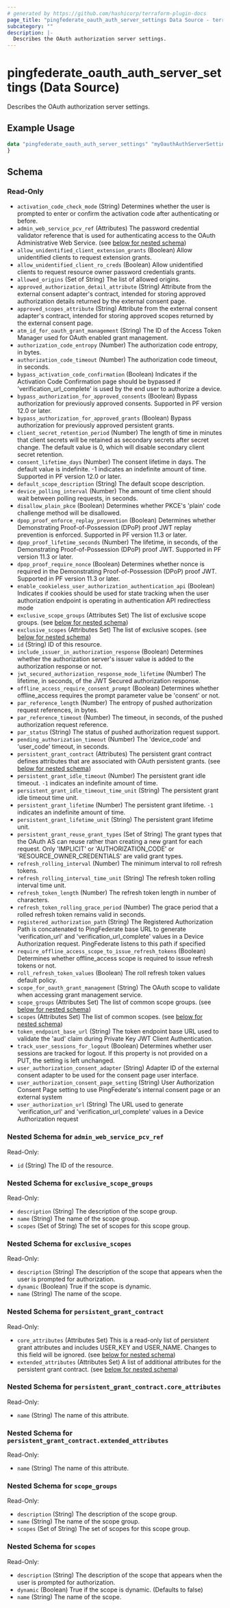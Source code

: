 ```yaml
---
# generated by https://github.com/hashicorp/terraform-plugin-docs
page_title: "pingfederate_oauth_auth_server_settings Data Source - terraform-provider-pingfederate"
subcategory: ""
description: |-
  Describes the OAuth authorization server settings.
---
```


# pingfederate_oauth_auth_server_settings (Data Source)

Describes the OAuth authorization server settings.

## Example Usage

```terraform
data "pingfederate_oauth_auth_server_settings" "myOauthAuthServerSettings" {
}
```

<!-- schema generated by tfplugindocs -->
## Schema

### Read-Only

- `activation_code_check_mode` (String) Determines whether the user is prompted to enter or confirm the activation code after authenticating or before.
- `admin_web_service_pcv_ref` (Attributes) The password credential validator reference that is used for authenticating access to the OAuth Administrative Web Service. (see [below for nested schema](#nestedatt--admin_web_service_pcv_ref))
- `allow_unidentified_client_extension_grants` (Boolean) Allow unidentified clients to request extension grants.
- `allow_unidentified_client_ro_creds` (Boolean) Allow unidentified clients to request resource owner password credentials grants.
- `allowed_origins` (Set of String) The list of allowed origins.
- `approved_authorization_detail_attribute` (String) Attribute from the external consent adapter's contract, intended for storing approved authorization details returned by the external consent page.
- `approved_scopes_attribute` (String) Attribute from the external consent adapter's contract, intended for storing approved scopes returned by the external consent page.
- `atm_id_for_oauth_grant_management` (String) The ID of the Access Token Manager used for OAuth enabled grant management.
- `authorization_code_entropy` (Number) The authorization code entropy, in bytes.
- `authorization_code_timeout` (Number) The authorization code timeout, in seconds.
- `bypass_activation_code_confirmation` (Boolean) Indicates if the Activation Code Confirmation page should be bypassed if 'verification_url_complete' is used by the end user to authorize a device.
- `bypass_authorization_for_approved_consents` (Boolean) Bypass authorization for previously approved consents. Supported in PF version 12.0 or later.
- `bypass_authorization_for_approved_grants` (Boolean) Bypass authorization for previously approved persistent grants.
- `client_secret_retention_period` (Number) The length of time in minutes that client secrets will be retained as secondary secrets after secret change. The default value is 0, which will disable secondary client secret retention.
- `consent_lifetime_days` (Number) The consent lifetime in days. The default value is indefinite. -1 indicates an indefinite amount of time. Supported in PF version 12.0 or later.
- `default_scope_description` (String) The default scope description.
- `device_polling_interval` (Number) The amount of time client should wait between polling requests, in seconds.
- `disallow_plain_pkce` (Boolean) Determines whether PKCE's 'plain' code challenge method will be disallowed.
- `dpop_proof_enforce_replay_prevention` (Boolean) Determines whether Demonstrating Proof-of-Possession (DPoP) proof JWT replay prevention is enforced. Supported in PF version 11.3 or later.
- `dpop_proof_lifetime_seconds` (Number) The lifetime, in seconds, of the Demonstrating Proof-of-Possession (DPoP) proof JWT. Supported in PF version 11.3 or later.
- `dpop_proof_require_nonce` (Boolean) Determines whether nonce is required in the Demonstrating Proof-of-Possession (DPoP) proof JWT. Supported in PF version 11.3 or later.
- `enable_cookieless_user_authorization_authentication_api` (Boolean) Indicates if cookies should be used for state tracking when the user authorization endpoint is operating in authentication API redirectless mode
- `exclusive_scope_groups` (Attributes Set) The list of exclusive scope groups. (see [below for nested schema](#nestedatt--exclusive_scope_groups))
- `exclusive_scopes` (Attributes Set) The list of exclusive scopes. (see [below for nested schema](#nestedatt--exclusive_scopes))
- `id` (String) ID of this resource.
- `include_issuer_in_authorization_response` (Boolean) Determines whether the authorization server's issuer value is added to the authorization response or not.
- `jwt_secured_authorization_response_mode_lifetime` (Number) The lifetime, in seconds, of the JWT Secured authorization response.
- `offline_access_require_consent_prompt` (Boolean) Determines whether offline_access requires the prompt parameter value be 'consent' or not.
- `par_reference_length` (Number) The entropy of pushed authorization request references, in bytes.
- `par_reference_timeout` (Number) The timeout, in seconds, of the pushed authorization request reference.
- `par_status` (String) The status of pushed authorization request support.
- `pending_authorization_timeout` (Number) The 'device_code' and 'user_code' timeout, in seconds.
- `persistent_grant_contract` (Attributes) The persistent grant contract defines attributes that are associated with OAuth persistent grants. (see [below for nested schema](#nestedatt--persistent_grant_contract))
- `persistent_grant_idle_timeout` (Number) The persistent grant idle timeout. `-1` indicates an indefinite amount of time.
- `persistent_grant_idle_timeout_time_unit` (String) The persistent grant idle timeout time unit.
- `persistent_grant_lifetime` (Number) The persistent grant lifetime. `-1` indicates an indefinite amount of time.
- `persistent_grant_lifetime_unit` (String) The persistent grant lifetime unit.
- `persistent_grant_reuse_grant_types` (Set of String) The grant types that the OAuth AS can reuse rather than creating a new grant for each request. Only 'IMPLICIT' or 'AUTHORIZATION_CODE' or 'RESOURCE_OWNER_CREDENTIALS' are valid grant types.
- `refresh_rolling_interval` (Number) The minimum interval to roll refresh tokens.
- `refresh_rolling_interval_time_unit` (String) The refresh token rolling interval time unit.
- `refresh_token_length` (Number) The refresh token length in number of characters.
- `refresh_token_rolling_grace_period` (Number) The grace period that a rolled refresh token remains valid in seconds.
- `registered_authorization_path` (String) The Registered Authorization Path is concatenated to PingFederate base URL to generate 'verification_url' and 'verification_url_complete' values in a Device Authorization request. PingFederate listens to this path if specified
- `require_offline_access_scope_to_issue_refresh_tokens` (Boolean) Determines whether offline_access scope is required to issue refresh tokens or not.
- `roll_refresh_token_values` (Boolean) The roll refresh token values default policy.
- `scope_for_oauth_grant_management` (String) The OAuth scope to validate when accessing grant management service.
- `scope_groups` (Attributes Set) The list of common scope groups. (see [below for nested schema](#nestedatt--scope_groups))
- `scopes` (Attributes Set) The list of common scopes. (see [below for nested schema](#nestedatt--scopes))
- `token_endpoint_base_url` (String) The token endpoint base URL used to validate the 'aud' claim during Private Key JWT Client Authentication.
- `track_user_sessions_for_logout` (Boolean) Determines whether user sessions are tracked for logout. If this property is not provided on a PUT, the setting is left unchanged.
- `user_authorization_consent_adapter` (String) Adapter ID of the external consent adapter to be used for the consent page user interface.
- `user_authorization_consent_page_setting` (String) User Authorization Consent Page setting to use PingFederate's internal consent page or an external system
- `user_authorization_url` (String) The URL used to generate 'verification_url' and 'verification_url_complete' values in a Device Authorization request

<a id="nestedatt--admin_web_service_pcv_ref"></a>
### Nested Schema for `admin_web_service_pcv_ref`

Read-Only:

- `id` (String) The ID of the resource.


<a id="nestedatt--exclusive_scope_groups"></a>
### Nested Schema for `exclusive_scope_groups`

Read-Only:

- `description` (String) The description of the scope group.
- `name` (String) The name of the scope group.
- `scopes` (Set of String) The set of scopes for this scope group.


<a id="nestedatt--exclusive_scopes"></a>
### Nested Schema for `exclusive_scopes`

Read-Only:

- `description` (String) The description of the scope that appears when the user is prompted for authorization.
- `dynamic` (Boolean) True if the scope is dynamic.
- `name` (String) The name of the scope.


<a id="nestedatt--persistent_grant_contract"></a>
### Nested Schema for `persistent_grant_contract`

Read-Only:

- `core_attributes` (Attributes Set) This is a read-only list of persistent grant attributes and includes USER_KEY and USER_NAME. Changes to this field will be ignored. (see [below for nested schema](#nestedatt--persistent_grant_contract--core_attributes))
- `extended_attributes` (Attributes Set) A list of additional attributes for the persistent grant contract. (see [below for nested schema](#nestedatt--persistent_grant_contract--extended_attributes))

<a id="nestedatt--persistent_grant_contract--core_attributes"></a>
### Nested Schema for `persistent_grant_contract.core_attributes`

Read-Only:

- `name` (String) The name of this attribute.


<a id="nestedatt--persistent_grant_contract--extended_attributes"></a>
### Nested Schema for `persistent_grant_contract.extended_attributes`

Read-Only:

- `name` (String) The name of this attribute.



<a id="nestedatt--scope_groups"></a>
### Nested Schema for `scope_groups`

Read-Only:

- `description` (String) The description of the scope group.
- `name` (String) The name of the scope group.
- `scopes` (Set of String) The set of scopes for this scope group.


<a id="nestedatt--scopes"></a>
### Nested Schema for `scopes`

Read-Only:

- `description` (String) The description of the scope that appears when the user is prompted for authorization.
- `dynamic` (Boolean) True if the scope is dynamic. (Defaults to false)
- `name` (String) The name of the scope.
